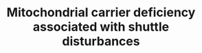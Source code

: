---
annotations:
- id: PW:0000440
  parent: classic metabolic pathway
  type: Pathway Ontology
  value: glycine metabolic pathway
- id: PW:0000011
  parent: classic metabolic pathway
  type: Pathway Ontology
  value: amino acid metabolic pathway
- id: PW:0000013
  parent: disease pathway
  type: Pathway Ontology
  value: disease pathway
- id: DOID:1612
  parent: disease of cellular proliferation
  type: Disease Ontology
  value: breast cancer
- id: PW:0001086
  parent: classic metabolic pathway
  type: Pathway Ontology
  value: glutamine metabolic pathway
- id: DOID:0060081
  parent: disease of cellular proliferation
  type: Disease Ontology
  value: triple-receptor negative breast cancer
- id: PW:0000605
  parent: disease pathway
  type: Pathway Ontology
  value: cancer pathway
- id: PW:0001084
  parent: classic metabolic pathway
  type: Pathway Ontology
  value: serine metabolic pathway
- id: DOID:9252
  parent: genetic disease
  type: Disease Ontology
  value: amino acid metabolic disorder
authors:
- Daanvanbeek
citedin: ''
communities:
- MetaKids
description: Reflecting the pathway as shown in Figure 43.2 of Blau et al. "Physician’s
  guide to the diagnosis, treatment, and follow-up of inherited metabolic diseases"
last-edited: 2024-12-21
ndex: null
organisms:
- Homo sapiens
redirect_from:
- /index.php/Pathway:WP5507
- /instance/WP5507
- /instance/WP5507_r136142
revision: r136142
schema-jsonld:
- '@context': https://schema.org/
  '@id': https://wikipathways.github.io/pathways/WP5507.html
  '@type': Dataset
  creator:
    '@type': Organization
    name: WikiPathways
  description: Reflecting the pathway as shown in Figure 43.2 of Blau et al. "Physician’s
    guide to the diagnosis, treatment, and follow-up of inherited metabolic diseases"
  keywords:
  - 2-oxoglutarate
  - GLUD1
  - GOT2
  - H+
  - SLC25A12
  - SLC25A13
  - SLC25A22
  - aspartate
  - glutamate
  - oxaloacetate
  license: CC0
  name: Mitochondrial carrier deficiency associated with shuttle disturbances
seo: CreativeWork
title: Mitochondrial carrier deficiency associated with shuttle disturbances
wpid: WP5507
---